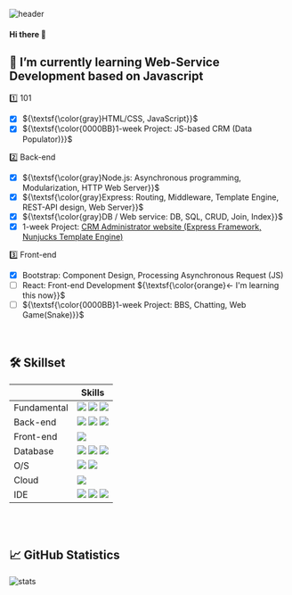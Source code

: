 ![header](https://capsule-render.vercel.app/api?type=waving&color=auto&height=150&section=header&text=JS%20%20Arena&fontSize=48&animation=fadeIn)
#### Hi there 👋

## 🌱 I’m currently learning Web-Service Development based on Javascript  
  
1️⃣ 101  
- [x] ${\textsf{\color{gray}HTML/CSS, JavaScript}}$  
- [x] ${\textsf{\color{0000BB}1-week Project: JS-based CRM (Data Populator)}}$  

2️⃣ Back-end  
- [x] ${\textsf{\color{gray}Node.js: Asynchronous programming, Modularization, HTTP Web Server}}$  
- [x] ${\textsf{\color{gray}Express: Routing, Middleware, Template Engine, REST-API design, Web Server}}$  
- [x] ${\textsf{\color{gray}DB / Web service: DB, SQL, CRUD, Join, Index}}$  
- [x] 1-week Project: [CRM Administrator website (Express Framework, Nunjucks Template Engine)](https://github.com/Better2day/sesac_js2/tree/main/6.crm/8.project#crm-project)
  
3️⃣ Front-end  
- [x] Bootstrap: Component Design, Processing Asynchronous Request (JS)  
- [ ] React: Front-end Development  ${\textsf{\color{orange}← I'm learning this now}}$  
- [ ] ${\textsf{\color{0000BB}1-week Project: BBS, Chatting, Web Game(Snake)}}$  
<br/><br/>
## 🛠️ Skillset    

| | Skills |
| -- | -- |
| Fundamental | ![](https://img.shields.io/badge/HTML5-E34F26?style=for-the-badge&logo=html5&logoColor=white) ![](https://img.shields.io/badge/CSS3-1572B6?style=for-the-badge&logo=css3&logoColor=white) ![](https://img.shields.io/badge/JavaScript-F7DF1E?style=for-the-badge&logo=JavaScript&logoColor=white) |
| Back-end | ![](https://img.shields.io/badge/Node.js-43853D?style=for-the-badge&logo=node.js&logoColor=white) ![](https://img.shields.io/badge/Java-ED8B00?style=for-the-badge&logo=openjdk&logoColor=white) ![](https://img.shields.io/badge/C-00599C?style=for-the-badge&logo=c&logoColor=white) |
| Front-end | ![](https://img.shields.io/badge/Bootstrap-563D7C?style=for-the-badge&logo=bootstrap&logoColor=white) |
| Database | ![](https://img.shields.io/badge/Oracle-F80000?style=for-the-badge&logo=Oracle&logoColor=white) ![](https://img.shields.io/badge/MySQL-005C84?style=for-the-badge&logo=mysql&logoColor=white) ![](https://img.shields.io/badge/SQLite-07405E?style=for-the-badge&logo=sqlite&logoColor=white) |
| O/S | ![](https://img.shields.io/badge/Linux-FCC624?style=for-the-badge&logo=linux&logoColor=black) ![](https://img.shields.io/badge/Ubuntu-E95420?style=for-the-badge&logo=ubuntu&logoColor=white) |
| Cloud | ![](https://img.shields.io/badge/Oracle-F80000?style=for-the-badge&logo=oracle&logoColor=black) |
| IDE | ![](https://img.shields.io/badge/Visual_Studio_Code-0078D4?style=for-the-badge&logo=visual%20studio%20code&logoColor=white) ![](https://img.shields.io/badge/Visual_Studio-5C2D91?style=for-the-badge&logo=visual%20studio&logoColor=white) ![](https://img.shields.io/badge/Eclipse-2C2255?style=for-the-badge&logo=eclipse&logoColor=white) |
  
<br/><br/>
## 📈 GitHub Statistics
  
![stats](https://github-readme-stats.vercel.app/api?username=Better2day&hide=contribs,prs&show_icons=true&theme=tokyonight)  

<!--
**Better2day/Better2day** is a ✨ _special_ ✨ repository because its `README.md` (this file) appears on your GitHub profile.

Here are some ideas to get you started:

- 🔭 I’m currently working on ...

- 👯 I’m looking to collaborate on ...
- 🤔 I’m looking for help with ...
- 💬 Ask me about ...
- 📫 How to reach me: ...
- 😄 Pronouns: ...
- ⚡ Fun fact: ...
-->
